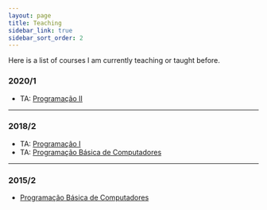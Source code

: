 ```yaml
---
layout: page
title: Teaching
sidebar_link: true
sidebar_sort_order: 2
---
```



Here is a list of courses I am currently teaching or taught before.

### 2020/1
+ TA: [Programação II](pages/teaching/progii_2020_1)

___

### 2018/2
+ TA: [Programação I]()
+ TA: [Programação Básica de Computadores]()

___

### 2015/2
+ [Programação Básica de Computadores](pages/teaching/prog_eng_civil)
